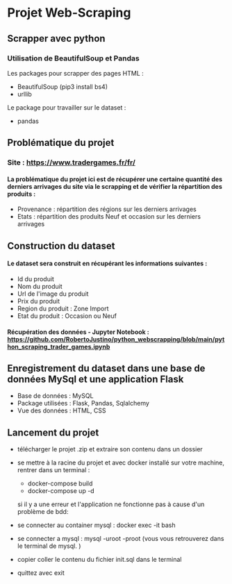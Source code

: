 # Projet Web-Scraping

## Scrapper avec python

### Utilisation de BeautifulSoup et Pandas

Les packages pour scrapper des pages HTML : 
- BeautifulSoup (pip3 install bs4)
- urllib 

Le package pour travailler sur le dataset :
- pandas

## Problématique du projet  

### Site : https://www.tradergames.fr/fr/

#### La problématique du projet ici est de récupérer une certaine quantité des derniers arrivages du site via le scrapping et de vérifier la répartition des produits :  

- Provenance : répartition des régions sur les derniers arrivages
- Etats : répartition des produits Neuf et occasion sur les derniers arrivages

## Construction du dataset

#### Le dataset sera construit en récupérant les informations suivantes :  

- Id du produit
- Nom du produit
- Url de l'image du produit
- Prix du produit
- Region du produit : Zone Import
- Etat du produit : Occasion ou Neuf

#### Récupération des données - Jupyter Notebook : https://github.com/RobertoJustino/python_webscrapping/blob/main/python_scraping_trader_games.ipynb

## Enregistrement du dataset dans une base de données MySql et une application Flask

- Base de données : MySQL
- Package utilisées : Flask, Pandas, Sqlalchemy
- Vue des données : HTML, CSS


## Lancement du projet 

- télécharger le projet .zip et extraire son contenu dans un dossier 
- se mettre à la racine du projet et avec docker installé sur votre machine, rentrer dans un terminal : 
    - docker-compose build
    - docker-compose up -d  


  si il y a une erreur et l'application ne fonctionne pas à cause d'un problème de bdd:  
- se connecter au container mysql : docker exec -it <nom-du-container-db> bash
- se connecter a mysql : mysql -uroot -proot (vous vous retrouverez dans le terminal de mysql. )
- copier coller le contenu du fichier init.sql dans le terminal
- quittez avec exit








